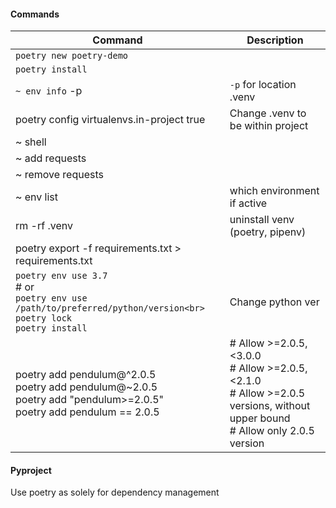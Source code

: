 #### Commands

| Command                                                                                                                     | Description                                                                                                                         |
| --------------------------------------------------------------------------------------------------------------------------- | ----------------------------------------------------------------------------------------------------------------------------------- |
| `poetry new poetry-demo`                                                                                                    |                                                                                                                                     |
| `poetry install`                                                                                                            |                                                                                                                                     |
| `~ env info` -p                                                                                                             | `-p` for location .venv                                                                                                             |
| poetry config virtualenvs.in-project true                                                                                   | Change .venv to be within project                                                                                                   |
| ~ shell                                                                                                                     |                                                                                                                                     |
| ~ add requests                                                                                                              |                                                                                                                                     |
| ~ remove requests                                                                                                           |                                                                                                                                     |
| ~ env list                                                                                                                  | which environment if active                                                                                                         |
| rm -rf .venv                                                                                                                | uninstall venv (poetry, pipenv)                                                                                                     |
| poetry export -f requirements.txt > requirements.txt                                                                        |                                                                                                                                     |
| `poetry env use 3.7`<br># or<br>`poetry env use /path/to/preferred/python/version<br>`<br>`poetry lock`<br>`poetry install` | Change python ver                                                                                                                   |
| poetry add pendulum@^2.0.5<br>poetry add pendulum@~2.0.5<br>poetry add "pendulum>=2.0.5"<br>poetry add pendulum == 2.0.5    | # Allow >=2.0.5, <3.0.0 <br># Allow >=2.0.5, <2.1.0 <br># Allow >=2.0.5 versions, without upper bound<br># Allow only 2.0.5 version |


#### Pyproject
Use poetry as solely for dependency management
